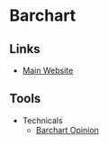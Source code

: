 # Barchart

## Links

- [Main Website](https://barchart.com)

## Tools

- Technicals
  - [Barchart Opinion](https://www.barchart.com/stocks/quotes/HCP/opinion)

